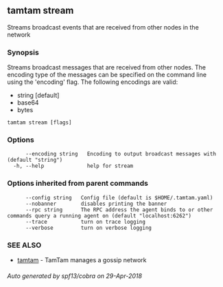 ## tamtam stream

Streams broadcast events that are received from other nodes in the network

### Synopsis

Streams broadcast messages that are received from other nodes. The encoding type
of the messages can be specified on the command line using the 'encoding' flag. The following
encodings are valid:

* string [default]
* base64
* bytes


```
tamtam stream [flags]
```

### Options

```
      --encoding string   Encoding to output broadcast messages with (default "string")
  -h, --help              help for stream
```

### Options inherited from parent commands

```
      --config string   Config file (default is $HOME/.tamtam.yaml)
      --nobanner        disables printing the banner
      --rpc string      The RPC address the agent binds to or other commands query a running agent on (default "localhost:6262")
      --trace           turn on trace logging
      --verbose         turn on verbose logging
```

### SEE ALSO

* [tamtam](tamtam.md)	 - TamTam manages a gossip network

###### Auto generated by spf13/cobra on 29-Apr-2018
